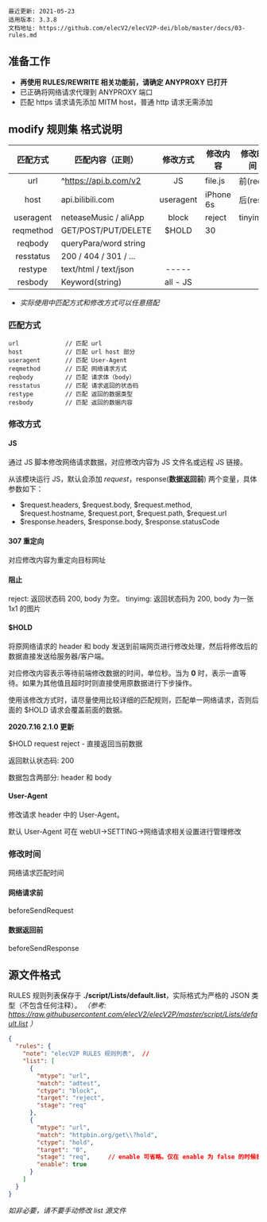 ```
最近更新: 2021-05-23
适用版本: 3.3.8
文档地址: https://github.com/elecV2/elecV2P-dei/blob/master/docs/03-rules.md
```

## 准备工作

- **再使用 RULES/REWRITE 相关功能前，请确定 ANYPROXY 已打开**
- 已正确将网络请求代理到 ANYPROXY 端口
- 匹配 https 请求请先添加 MITM host，普通 http 请求无需添加

## modify 规则集 格式说明

|   匹配方式   |    匹配内容（正则）   |  修改方式 |       修改内容      |  修改时间
 :-----------: | --------------------- | :-------: | ------------------- | ----------
| url          | ^https://api.b.com/v2 | JS        | file.js             |  前(req)
| host         | api.bilibili.com      | useragent | iPhone 6s           |  后(res)
| useragent    | neteaseMusic / aliApp | block     | reject|tinyimg      |
| reqmethod    | GET/POST/PUT/DELETE   | $HOLD     | 30
| reqbody      | queryPara/word string |           |
| resstatus    | 200 / 404 / 301 / ... |           |
| restype      | text/html / text/json | -----     |
| resbody      | Keyword(string)       | all - JS  |

- *实际使用中匹配方式和修改方式可以任意搭配*

### 匹配方式

```
url             // 匹配 url 
host            // 匹配 url host 部分
useragent       // 匹配 User-Agent 
reqmethod       // 匹配 网络请求方式
reqbody         // 匹配 请求体（body）
resstatus       // 匹配 请求返回的状态码
restype         // 匹配 返回的数据类型
resbody         // 匹配 返回的数据内容
```

### 修改方式

#### JS

通过 JS 脚本修改网络请求数据，对应修改内容为 JS 文件名或远程 JS 链接。

从该模块运行 JS，默认会添加 $request，$response(**数据返回前**) 两个变量，具体参数如下：

- $request.headers, $request.body, $request.method, $request.hostname, $request.port, $request.path, $request.url
- $response.headers, $response.body, $response.statusCode

#### 307 重定向

对应修改内容为重定向目标网址

#### 阻止

reject: 返回状态码 200, body 为空。 
tinyimg: 返回状态码为 200, body 为一张 1x1 的图片

#### $HOLD

将原网络请求的 header 和 body 发送到前端网页进行修改处理，然后将修改后的数据直接发送给服务器/客户端。

对应修改内容表示等待前端修改数据的时间，单位秒。当为 **0** 时，表示一直等待。如果为其他值且超时时则直接使用原数据进行下步操作。

使用该修改方式时，请尽量使用比较详细的匹配规则，匹配单一网络请求，否则后面的 $HOLD 请求会覆盖前面的数据。

**2020.7.16 2.1.0 更新**

$HOLD request reject - 直接返回当前数据

返回默认状态码: 200

数据包含两部分: header 和 body

#### User-Agent

修改请求 header 中的 User-Agent。

默认 User-Agent 可在 webUI->SETTING->网络请求相关设置进行管理修改

### 修改时间

网络请求匹配时间

#### 网络请求前

beforeSendRequest

#### 数据返回前

beforeSendResponse

## 源文件格式

RULES 规则列表保存于 **./script/Lists/default.list**，实际格式为严格的 JSON 类型（不包含任何注释）。
*（参考: https://raw.githubusercontent.com/elecV2/elecV2P/master/script/Lists/default.list ）*

``` JSON
{
  "rules": {
    "note": "elecV2P RULES 规则列表",  // 
    "list": [
      {
        "mtype": "url",
        "match": "adtest",
        "ctype": "block",
        "target": "reject",
        "stage": "req"
      },
      {
        "mtype": "url",
        "match": "httpbin.org/get\\?hold",
        "ctype": "hold",
        "target": "0",
        "stage": "req",     // enable 可省略。仅在 enable 为 false 的时候表示不启用
        "enable": true
      }
    ]
  }
}
```

*如非必要，请不要手动修改 list 源文件*